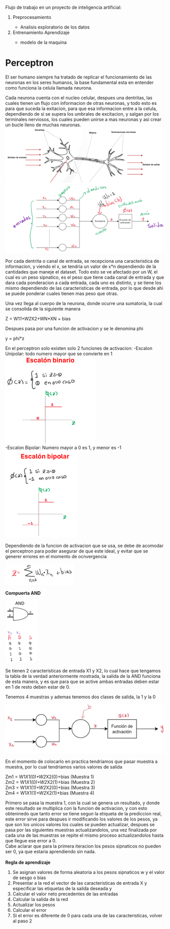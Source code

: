 

Flujo de trabajo en un proyecto de inteligencia artificial:
<ol>
<li>Preprocesamiento</li>
    <ul>
    <li>Analisis exploratorio de los datos</li>
    </ul>
<li>Entrenamiento Aprendizaje</li>
    <ul>
    <li>modelo de la maquina</li>
    </ul>
</ol>


# Perceptron 

El ser humano siempre ha tratado de replicar el funcionamiento de las neuronas en los seres humanos, la base fundamental esta en entender como funciona la celula llamada neurona.<br>

Cada neurona cuenta con el nucleo celular, despues una dentritas, las cuales tienen un flujo con informacion de otras neuronas, y todo esto es para que suceda la exitacion, para que esa informacion entre a la celula, dependiendo de si se supera los umbrales de excitacion, y salgan por los terminales nerviosos, los cuales pueden unirse a mas neuronas y asi crear un bucle lleno de muchas neuronas.<br>
![Neurona](image-1.png)
![Estrucrua_Perceptron](image.png)

Por cada dentrita o canal de entrada, se recepciona una caracteristica de informacion, y viendo el x, se tendria un valor de x*n dependiendo de la cantidades que maneje el dataset.
Todo esto se ve afectado por un W, el cual es un peso sipnatico, es el peso que tiene cada canal de entrada y que dara cada ponderacion a cada entrada, cada uno es distinto, y se tiene los mismo dependiendo de las caracteristicas de entrada, por lo que desde ahi se puede ponderar cuales tienen mas peso que otras.

Una vez llega al cuerpo de la neurona, donde ocurre una sumatoria, la cual se consolida de la siguiente manera

Z = W1*1+W2*X2+WN*XN + bias


Despues pasa por una funcion de activacion y se le denomina phi

y = phi*z


En el perceptron solo existen solo 2 funciones de activacion:
    -Escalon Unipolar: todo numero mayor que  se convierte en 1
    <br>
    ![Escalon Unipolar](image-2.png)
    <br>
    -Escalon Bipolar: Numero mayor a 0 es 1, y menor es -1
    <br>
    ![Escalon Bipolar](image-3.png)

Dependiendo de la funcion de activacion que se usa, se debe de acomodar el perceptron para poder asegurar de que este ideal, y evitar que se generer errores en el momento de ocnvergencia

![Z](image-4.png)

**Compuerta AND**

![Compuerta AND](image-5.png)

Se tienen 2 caracteristicas de entrada X1 y X2, lo cual hace que tengamos la tabla de la verdad anteriormente mostrada, la salida de la AND funciona de esta manera, y es que para que se active ambas entradas deben estar en 1 de resto deben estar de 0.

Tenemos 4 muestras y ademas tenemos dos clases de salida, la 1 y la 0

![Perceptron](image-6.png)

En el momento de colocarlo en practica tendriamos que pasar muestra a muestra, por lo cual tendriamos varios valores de salida

Zm1 = W1*X1(0)+W2*X2(0)+bias   (Muestra 1) <br>
Zm2 = W1*X1(0)+W2*X2(1)+bias   (Muestra 2) <br>
Zm3 = W1*X1(1)+W2*X2(0)+bias   (Muestra 3) <br>
Zm4 = W1*X1(1)+W2*X2(1)+bias   (Muestra 4) <br>

Primero se pasa la muestra 1, con la  cual se genera un resultado, y donde este resultado se multiplica con la funcion de activacion, y con esto obteninedo que tanto error se tiene segun la etiqueta de la prediccion real, este error sirve para despues ir modificando los valores de los pesos, ya que son los unicos valores los cuales se pueden actualizar, despues se pasa por las siguientes muestras actualizandolos, una vez finalizada por cada una de las muestras se repite el mismo proceso actualizandolos hasta que llegue ese error a 0.
<br>
Cabe aclarar que para la primera iteracion los pesos sipnaticos no pueden ser 0, ya que estaria aprendiendo sin nada.
<br>
<br>
**Regla de aprendizaje**
<ol>
<li>Se asignan valores de forma aleatoria a los pesos sipnaticos w y el valor de sesgo o bias</li>
<li>Presentar a la red el vector de las caracteristicas de entrada X y especificar las etiquetas de la salida deseada y</li>
<li>Calcular el valor neto precedentes de las entradas</li>
<li>Calcular la salida de la red</li>
<li>Actualizar los pesos</li>
<li>Calcular el error</li>
<li>Si el error es diferente de 0 para cada una de las caracteristicas, volver al paso 2</li>
</ol>


